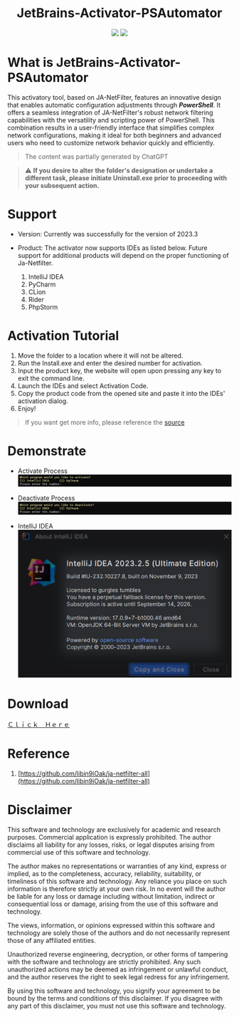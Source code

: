 <div align="center">
  
  # JetBrains-Activator-PSAutomator
  <a href="">![](https://img.shields.io/badge/release-v1.0.0-blue)</a>
  <a href="">![](https://img.shields.io/badge/start-7-yellow)</a>
  
</div>

# What is JetBrains-Activator-PSAutomator
This activatory tool, based on JA-NetFilter, features an innovative design that enables automatic configuration adjustments through ***PowerShell***. It offers a seamless integration of JA-NetFilter's robust network filtering capabilities with the versatility and scripting power of PowerShell. This combination results in a user-friendly interface that simplifies complex network configurations, making it ideal for both beginners and advanced users who need to customize network behavior quickly and efficiently.
> The content was partially generated by ChatGPT

> :warning: **If you desire to alter the folder's designation or undertake a different task, please initiate Uninstall.exe prior to proceeding with your subsequent action.**

# Support
- Version: Currently was successfully for the version of 2023.3 

- Product: The activator now supports IDEs as listed below. Future support for additional products will depend on the proper functioning of Ja-Netfilter.
  1. IntelliJ IDEA
  2. PyCharm
  3. CLion
  4. Rider
  5. PhpStorm

# Activation Tutorial
1. Move the folder to a location where it will not be altered.
2. Run the Install.exe and enter the desired number for activation.
3. Input the product key, the website will open upon pressing any key to exit the command line.
4. Launch the IDEs and select Activation Code.
5. Copy the product code from the opened site and paste it into the IDEs' activation dialog.
6. Enjoy!
> If you want get more info, please reference the [source](#Reference)

# Demonstrate
- Activate Process
![Activate Demo](./activate.png)

- Deactivate Process
![Deactivate Demo](./deactivate.png)

- IntelliJ IDEA
![IntelliJ IDEA](./idea.png)

# Download
[Ｃｌｉｃｋ　Ｈｅｒｅ](https://github.com/Clyde2034/JetBrains-Activator-PSAutomator/releases)

# Reference
1. [https://github.com/libin9iOak/ja-netfilter-all](https://github.com/libin9iOak/ja-netfilter-all)

# Disclaimer
This software and technology are exclusively for academic and research purposes. Commercial application is expressly prohibited. The author disclaims all liability for any losses, risks, or legal disputes arising from commercial use of this software and technology.

The author makes no representations or warranties of any kind, express or implied, as to the completeness, accuracy, reliability, suitability, or timeliness of this software and technology. Any reliance you place on such information is therefore strictly at your own risk. In no event will the author be liable for any loss or damage including without limitation, indirect or consequential loss or damage, arising from the use of this software and technology.

The views, information, or opinions expressed within this software and technology are solely those of the authors and do not necessarily represent those of any affiliated entities.

Unauthorized reverse engineering, decryption, or other forms of tampering with the software and technology are strictly prohibited. Any such unauthorized actions may be deemed as infringement or unlawful conduct, and the author reserves the right to seek legal redress for any infringement.

By using this software and technology, you signify your agreement to be bound by the terms and conditions of this disclaimer. If you disagree with any part of this disclaimer, you must not use this software and technology.
